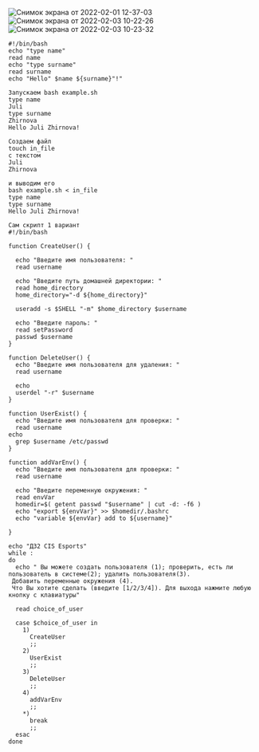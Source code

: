 ![Снимок экрана от 2022-02-01 12-37-03](https://user-images.githubusercontent.com/90381005/151953628-b72f8428-80ff-4026-a52c-2faf03776b9d.png)
![Снимок экрана от 2022-02-03 10-22-26](https://user-images.githubusercontent.com/90381005/152306233-538d0fa6-c2c4-4d29-b746-bf9a279985c2.png)
![Снимок экрана от 2022-02-03 10-23-32](https://user-images.githubusercontent.com/90381005/152306278-4758298a-4214-40a7-96fc-b2ca627449cb.png)
```
#!/bin/bash
echo "type name"
read name
echo "type surname"
read surname
echo "Hello" $name ${surname}"!"

Запускаем bash example.sh
type name
Juli
type surname
Zhirnova
Hello Juli Zhirnova!

Создаем файл
touch in_file
с текстом
Juli
Zhirnova

и выводим его
bash example.sh < in_file
type name
type surname
Hello Juli Zhirnova!

Сам скрипт 1 вариант
#!/bin/bash

function CreateUser() {
 
  echo "Введите имя пользователя: "
  read username
    
  echo "Введите путь домашней директории: "
  read home_directory
  home_directory="-d ${home_directory}"
    
  useradd -s $SHELL "-m" $home_directory $username
 
  echo "Введите пароль: "
  read setPassword
  passwd $username
}

function DeleteUser() {
  echo "Введите имя пользователя для удаления: "
  read username
   
  echo
  userdel "-r" $username
}

function UserExist() {
  echo "Введите имя пользователя для проверки: "
  read username
echo
  grep $username /etc/passwd
}

function addVarEnv() {
  echo "Введите имя пользователя для проверки: "
  read username

  echo "Введите переменную окружения: "
  read envVar
  homedir=$( getent passwd "$username" | cut -d: -f6 )
  echo "export ${envVar}" >> $homedir/.bashrc
  echo "variable ${envVar} add to ${username}"
 
}

echo "ДЗ2 CIS Esports"
while :
do
  echo " Вы можете создать пользователя (1); проверить, есть ли пользователь в системе(2); удалить пользователя(3).
 Добавить переменные окружения (4).
 Что Вы хотите сделать (введите [1/2/3/4]). Для выхода нажмите любую кнопку с клавиатуры"

  read choice_of_user
 
  case $choice_of_user in
    1)
      CreateUser
      ;;
    2)
      UserExist
      ;;
    3)
      DeleteUser
      ;;
    4)
      addVarEnv
      ;;
    *)
      break
      ;;
  esac
done
```
